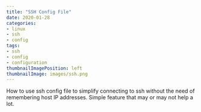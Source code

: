 ```yaml
---
title: "SSH Config File"
date: 2020-01-28
categories:
- linux
- ssh
- config
tags:
- ssh
- config
- configuration
thumbnailImagePosition: left
thumbnailImage: images/ssh.png
---
```

How to use ssh config file to simplify connecting to ssh without the need of remembering host IP addresses. Simple feature that may or may not help a lot. 
<!--more-->
